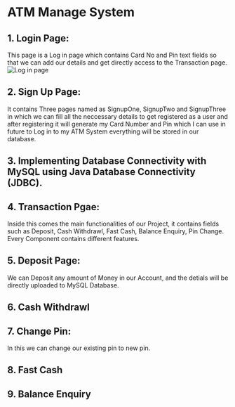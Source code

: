 # ATM Manage System

## 1. Login Page:
This page is a Log in page which contains Card No and Pin text fields so that we can add our details and get directly access to the Transaction page.
![Log in page](https://user-images.githubusercontent.com/92166528/200181334-917f5548-7b76-4db7-8d1c-29399cf1246d.png)


## 2. Sign Up Page:
It contains Three pages named as SignupOne, SignupTwo and SignupThree in which we can fill all the neccessary details to get registered as a user and after registering it will generate my Card Number and Pin which I can use in future to Log in to my ATM System everything will be stored in our database.

## 3. Implementing Database Connectivity with MySQL using Java Database Connectivity (JDBC).

## 4. Transaction Pgae:
Inside this comes the main functionalities of our Project, it contains fields such as Deposit, Cash Withdrawl, Fast Cash, Balance Enquiry, Pin Change. Every Component contains different features.

## 5. Deposit Page:
We can Deposit any amount of Money in our Account, and the detials will be directly uploaded to MySQL Database.

## 6. Cash Withdrawl

## 7. Change Pin:
In this we can change our existing pin to new pin.

## 8. Fast Cash

## 9. Balance Enquiry
